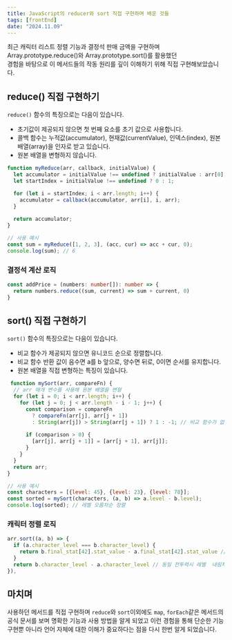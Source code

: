 ```yaml
---
title: JavaScript의 reducer와 sort 직접 구현하며 배운 것들
tags: [frontEnd]
date: "2024.11.09"
---
```

최근 캐릭터 리스트 정렬 기능과 결정석 판매 금액을 구현하며 
Array.prototype.reduce()와 Array.prototype.sort()를 활용했던  
경험을 바탕으로 
이 메서드들의 작동 원리를 깊이 이해하기 위해 직접 구현해보았습니다. 

## reduce() 직접 구현하기
`reduce()` 함수의 특징으로는 다음이 있습니다.
- 초기값이 제공되지 않으면 첫 번째 요소를 초기 값으로 사용합니다.
- 콜백 함수는 누적값(accumulator), 현재값(currentValue), 인덱스(index), 원본 배열(array)을 
인자로 받고 있습니다.
- 원본 배열을 변형하지 않습니다.

```js
function myReduce(arr, callback, initialValue) {
  let accumulator = initialValue !== undefined ? initialValue : arr[0]; // 초기 값이 없을 시 배열의 첫번째 요소 사용
  let startIndex = initialValue !== undefined ? 0 : 1;

  for (let i = startIndex; i < arr.length; i++) {
    accumulator = callback(accumulator, arr[i], i, arr);
  }
  
  return accumulator;
}

// 사용 예시
const sum = myReduce([1, 2, 3], (acc, cur) => acc + cur, 0);
console.log(sum); // 6
```

### 결정석 계산 로직
```ts
const addPrice = (numbers: number[]): number => {
  return numbers.reduce((sum, current) => sum + current, 0)
}
```

## sort() 직접 구현하기
`sort()` 함수의 특징으로는 다음이 있습니다.
- 비교 함수가 제공되지 않으면 유니코드 순으로 정렬합니다.
- 비교 함수 반환 값이 음수면 a를 b 앞으로, 양수면 뒤로, 0이면 순서를 유지합니다.
- 원본 배열을 직접 변형하는 특징이 있습니다.
```js
 function mySort(arr, compareFn) { 
  // arr 매개 변수를 사용해 원본 배열을 변형
  for (let i = 0; i < arr.length; i++) {
    for (let j = 0; j < arr.length - i - 1; j++) {
      const comparison = compareFn 
        ? compareFn(arr[j], arr[j + 1])
        : String(arr[j]) > String(arr[j + 1]) ? 1 : -1; // 비교 함수가 없을 때 문자열로 변환 후 정렬
      
      if (comparison > 0) {
        [arr[j], arr[j + 1]] = [arr[j + 1], arr[j]];
      }
    }
  }
  return arr;
}

// 사용 예시
const characters = [{level: 45}, {level: 23}, {level: 78}];
const sorted = mySort(characters, (a, b) => a.level - b.level);
console.log(sorted); // 레벨 오름차순 정렬
```

### 캐릭터 정렬 로직
```ts
arr.sort((a, b) => {
  if (a.character_level === b.character_level) {
    return b.final_stat[42].stat_value - a.final_stat[42].stat_value // 전투력 내림차순 정렬
  }
  return b.character_level - a.character_level // 동일 전투력시 레벨  내림차순 정렬
}),
```

## 마치며
사용하던 메서드를 직접 구현하며 `reduce`와 `sort`이외에도 `map`, `forEach`같은 메서드의 공식 문서를 보며 명확한 기능과 사용 방법을 알게 되었고 이런 경험을 통해 단순한 기능 구현뿐 아니라 언어 자체에 대한 이해가 중요하다는 점을 다시 한번 알게 되었습니다.